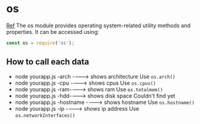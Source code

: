 # os
[Ref](https://nodejs.org/dist/latest-v14.x/docs/api/os.html)
The os module provides operating system-related utility methods and properties. It can be accessed using:
```js
const os = require('os');
```

## How to call each data
- node yourapp.js -arch ----> shows architecture
Use `os.arch()`
- node yourapp.js -cpu ----> shows cpus
Use `os.cpus()`
- node yourapp.js -ram----> shows ram
Use `os.totalmem()`
- node yourapp.js -hdd----> shows disk space
Couldn't find yet
- node yourapp.js -hostname ----> shows hostname
Use `os.hostname()`
- node yourapp.js -ip ----> shows ip address
Use `os.networkInterfaces()`